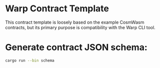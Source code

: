 # Warp Contract Template

This contract template is loosely based on the example CosmWasm contracts, but its primary purpose is compatibility with the Warp CLI tool.

# Generate contract JSON schema:

```sh
cargo run --bin schema
```